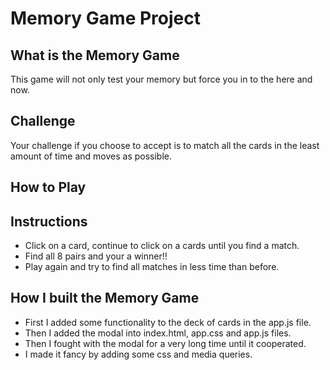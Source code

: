 # Memory Game Project

## What is the Memory Game
This game will not only test your memory but force you in to the here and now.

## Challenge
Your challenge if you choose to accept is to match all the cards in the least amount of time and moves as possible.

## How to Play
<a href="index.html"></a>

## Instructions
* Click on a card, continue to click on a cards until you find a match.
* Find all 8 pairs and your a winner!!
* Play again and try to find all matches in less time than before.



## How I built the Memory Game
* First I added some functionality to the deck of cards in the app.js file.
* Then I added the modal into index.html, app.css and app.js files.
* Then I fought with the modal for a very long time until it cooperated.
* I made it fancy by adding some css and media queries.
